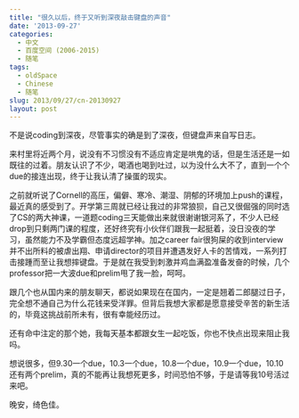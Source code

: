 ```yaml
---
title: "很久以后，终于又听到深夜敲击键盘的声音"
date: '2013-09-27'
categories:
  - 中文
  - 百度空间 (2006-2015)
  - 随笔
tags:
  - oldSpace
  - Chinese
  - 随笔
slug: 2013/09/27/cn-20130927
layout: post
---
```

不是说coding到深夜，尽管事实的确是到了深夜，但键盘声来自写日志。

来村里将近两个月，说没有不习惯没有不适应肯定是哄鬼的话，但是生活还是一如既往的过着。朋友认识了不少，喝酒也喝到吐过，以为没什么大不了，直到一个个due的接连出现，终于让我认清了操蛋的现实。

之前就听说了Cornell的高压，偏僻、寒冷、潮湿、阴郁的环境加上push的课程，最近真的感受到了。开学第三周就已经让我过的非常狼狈，自己又很倔强的同时选了CS的两大神课，一道题coding三天能做出来就很谢谢银河系了，不少人已经drop到只剩两门课的程度，还好终究有小伙伴们跟我一起挺着，没日没夜的学习，虽然能力不及学霸但态度远超学神。加之career fair很狗屎的收到interview并不出所料的被虐出翔、申请director的项目并遭遇发好人卡的苦情戏，一系列打击接踵而至让我想摔键盘。于是就在我受到刺激并鸡血满盈准备发奋的时候，几个professor把一大波due和prelim甩了我一脸，呵呵。

跟几个也从国内来的朋友聊天，都说如果现在在国内，一定是翘着二郎腿过日子，完全想不通自己为什么花钱来受洋罪。但背后我想大家都是愿意接受辛苦的新生活的，毕竟这挑战前所未有，很有幸能经历过。

还有命中注定的那个她，我每天基本都跟女生一起吃饭，你也不快点出现来阻止我吗。

想说很多，但9.30一个due，10.3一个due，10.8一个due，10.9一个due，10.10还有两个prelim，真的不能再让我想死更多，时间恐怕不够，于是请等我10号活过来吧。

晚安，绮色佳。